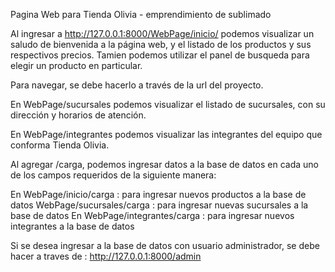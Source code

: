 

Pagina Web para Tienda Olivia - emprendimiento de sublimado


Al ingresar a http://127.0.0.1:8000/WebPage/inicio/ podemos visualizar un saludo de bienvenida a la página web, y el listado de los productos y sus respectivos precios. Tamien podemos utilizar el panel de busqueda para elegir un producto en particular.

Para navegar, se debe hacerlo a través de la url del proyecto.

En WebPage/sucursales podemos visualizar el listado de sucursales, con su dirección y horarios de atención. 

En WebPage/integrantes podemos visualizar las integrantes del equipo que conforma Tienda Olivia.

Al agregar /carga, podemos ingresar datos a la base de datos en cada uno de los campos requeridos de la siguiente manera:

En WebPage/inicio/carga : para ingresar nuevos productos a la base de datos
WebPage/sucursales/carga : para ingresar nuevas sucursales a la base de datos
En WebPage/integrantes/carga : para ingresar nuevos integrantes a la base de datos

Si se desea ingresar a la base de datos con usuario administrador, se debe hacer a traves de :
http://127.0.0.1:8000/admin
